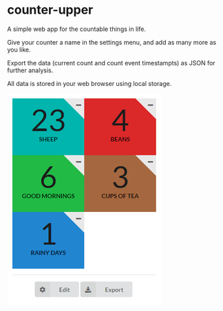# counter-upper

A simple web app for the countable things in life.

Give your counter a name in the settings menu, and add as many more as you like.

Export the data (current count and count event timestampts) as JSON for further analysis.

All data is stored in your web browser using local storage.

![Screenshot](docs/screenshot.png)
